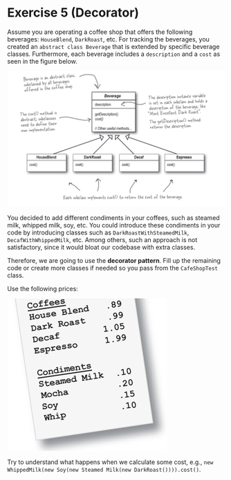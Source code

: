 # Exercise 5 (Decorator)

Assume you are operating a coffee shop that offers the following beverages: 
`HouseBlend`, `DarkRoast`, etc. 
For tracking the beverages, you created an `abstract class Beverage`
that is extended by specific beverage classes. Furthermore, each beverage
includes a `description` and a `cost` as seen in the figure below.

![](classes.png)

You decided to add different condiments in your coffees, 
such as steamed milk, whipped milk, soy, etc. 
You could introduce these condiments in your code by introducing classes such as
 `DarkRoastWithSteamedMilk`, `DecafWithWhippedMilk`, etc. 
 Among others, such an approach is not satisfactory, since it would bloat our codebase with extra classes.

Therefore, we are going to use the **decorator pattern**. Fill up the remaining code or create more classes if needed
so you pass from the `CafeShopTest` class.

Use the following prices:

![](prices.png)


Try to understand what happens when we calculate some cost, 
e.g., `new WhippedMilk(new Soy(new Steamed Milk(new DarkRoast()))).cost()`.


 